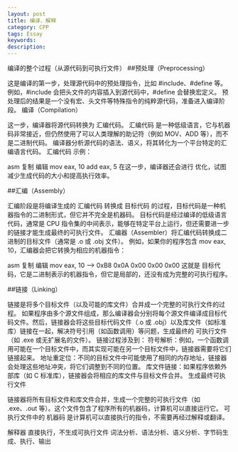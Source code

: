 ```yaml
---
layout: post
title: 编译、解释
category: CPP
tags: Essay
keywords: 
description: 
---
```

编译的整个过程（从源代码到可执行文件）
##预处理（Preprocessing）

这是编译的第一步，处理源代码中的预处理指令，比如 #include、#define 等。
例如，#include 会把头文件的内容插入到源代码中，#define 会替换宏定义。
预处理后的结果是一个没有宏、头文件等特殊指令的纯粹源代码，准备进入编译阶段。
编译（Compilation）

这一步，编译器将源代码转换为 汇编代码。
汇编代码 是一种低级语言，它与机器码非常接近，但仍然使用了可以人类理解的助记符（例如 MOV、ADD 等），而不是二进制代码。
编译器分析源代码的语法、语义，将其转化为一个平台特定的汇编语言代码。
汇编代码 示例：

asm
复制
编辑
mov eax, 10
add eax, 5
在这一步，编译器还会进行 优化，试图减少生成代码的大小和提高执行效率。

##汇编（Assembly）

汇编阶段是将编译生成的 汇编代码 转换成 目标代码 的过程，目标代码是一种机器指令的二进制形式，但它并不完全是机器码。
目标代码是经过编译的低级语言代码，通常是 CPU 指令集的中间表示，能够在特定平台上运行，但还需要进一步的链接才能生成最终的可执行文件。
汇编器（Assembler）将汇编代码转换成二进制的目标文件（通常是 .o 或 .obj 文件）。
例如，如果你的程序包含 mov eax, 10，汇编器会把它转换为相应的机器指令：

asm
复制
编辑
mov eax, 10    -->    0xB8 0x0A 0x00 0x00 0x00
这就是 目标代码，它是二进制表示的机器指令，但它是局部的，还没有成为完整的可执行程序。

##链接（Linking）

链接是将多个目标文件（以及可能的库文件）合并成一个完整的可执行文件的过程。
如果程序由多个源文件组成，那么编译器会分别将每个源文件编译成目标代码文件。然后，链接器会将这些目标代码文件（.o 或 .obj）以及库文件（如标准库）链接在一起，解决符号引用（如函数调用）等问题，生成最终的 可执行文件（如 .exe 或无扩展名的文件）。
链接过程涉及到：
符号解析：例如，一个函数调用可能在一个目标文件中，而其实现可能在另一个目标文件中，链接器需要将它们链接起来。
地址重定位：不同的目标文件中可能使用了相同的内存地址，链接器会处理这些地址冲突，将它们调整到不同的位置。
库文件链接：如果程序依赖外部库（如 C 标准库），链接器会将相应的库文件与目标文件合并。
生成最终可执行文件

链接器将所有目标文件和库文件合并，生成一个完整的可执行文件（如 .exe、.out 等）。这个文件包含了程序所有的机器码，计算机可以直接运行它。
可执行文件中的 机器码 是计算机可以直接执行的指令，不需要再经过解释或翻译。

解释器
直接执行，不生成可执行文件
词法分析、语法分析、语义分析、字节码生成、执行、输出


